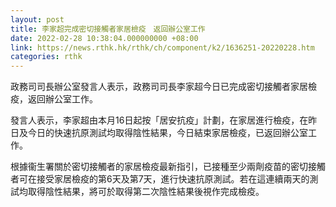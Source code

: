 ```yaml
---
layout: post
title: 李家超完成密切接觸者家居檢疫　返回辦公室工作
date: 2022-02-28 10:38:04.000000000 +08:00
link: https://news.rthk.hk/rthk/ch/component/k2/1636251-20220228.htm
categories: rthk
---
```


政務司司長辦公室發言人表示，政務司司長李家超今日已完成密切接觸者家居檢疫，返回辦公室工作。

發言人表示，李家超由本月16日起按「居安抗疫」計劃，在家居進行檢疫，在昨日及今日的快速抗原測試均取得陰性結果，今日結束家居檢疫，已返回辦公室工作。

根據衞生署關於密切接觸者的家居檢疫最新指引，已接種至少兩劑疫苗的密切接觸者可在接受家居檢疫的第6天及第7天，進行快速抗原測試。若在這連續兩天的測試均取得陰性結果，將可於取得第二次陰性結果後視作完成檢疫。
